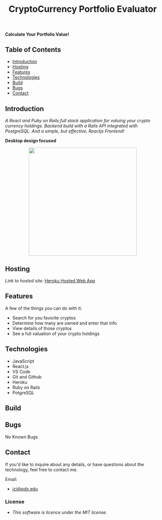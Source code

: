 <h1 align="center"> CryptoCurrency Portfolio Evaluator </h1> <br>

#### Calculate Your Portfolio Value!

<!-- START doctoc generated TOC please keep comment here to allow auto update -->
<!-- DON'T EDIT THIS SECTION, INSTEAD RE-RUN doctoc TO UPDATE -->

## Table of Contents

- [Introduction](#introduction)
- [Hosting](#hosting)
- [Features](#features)
- [Technologies](#technologies)
- [Build](#build)
- [Bugs](#bugs)
- [Contact](#contact)

<!-- END doctoc generated TOC please keep comment here to allow auto update -->

## Introduction

_A React and Puby on Rails full stack application for valuing your crypto currency holdings. Backend build with a Rails API integrated with PostgreSQL. And a simple, but effective, Reactjs Frontend!_

**Desktop design focused**

<p align="center">
  <img src = "https://bitcoin.org/img/home/bitcoin-img.svg?1585857964" width=350>
</p>

## Hosting

_Link to hosted site:_
[Heroku Hosted Web App](https://crypto-portfolio-evaluator.herokuapp.com/)

## Features

A few of the things you can do with it:

- Search for you favorite cryptos
- Determine how many are owned and enter that info
- View details of those cryptos
- See a full valuation of your crypto holdings

## Technologies

- JavaScript
- React.js
- VS Code
- Git and Github
- Heroku
- Ruby on Rails
- PotgreSQL

## Build

## Bugs

No Known Bugs

## Contact

If you'd like to inquire about any details, or have questions about the technology, feel free to contact me.

Email:

- jci@pdx.edu

### License

- _This software is licence under the MIT license._

